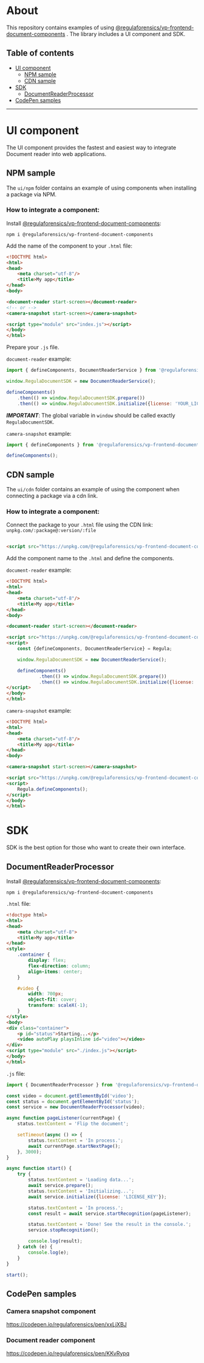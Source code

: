 # About

This repository contains examples of
using [@regulaforensics/vp-frontend-document-components](https://www.npmjs.com/package/@regulaforensics/vp-frontend-document-components)
. The library includes a UI component and SDK.

## Table of сontents

* [UI component](#ui-component)
    * [NPM sample](#npm-sample)
    * [CDN sample](#cdn-sample)
* [SDK](#SDK)
    * [DocumentReaderProcessor](#DocumentReaderProcessor)
* [CodePen samples](#codepen-samples)

---

# UI component

The UI component provides the fastest and easiest way to integrate Document reader into web applications.

## NPM sample

The ```ui/npm``` folder contains an example of using components when installing a package via NPM.

### How to integrate a component:

Install [@regulaforensics/vp-frontend-document-components](https://www.npmjs.com/package/@regulaforensics/vp-frontend-document-components):

```
npm i @regulaforensics/vp-frontend-document-components
```

Add the name of the component to your ```.html``` file:

```html
<!DOCTYPE html>
<html>
<head>
    <meta charset="utf-8"/>
    <title>My app</title>
</head>
<body>

<document-reader start-screen></document-reader>
<!-- or -->
<camera-snapshot start-screen></camera-snapshot>

<script type="module" src="index.js"></script>
</body>
</html>
```

Prepare your ```.js``` file.

```document-reader``` example:

```javascript
import { defineComponents, DocumentReaderService } from '@regulaforensics/vp-frontend-document-components';

window.RegulaDocumentSDK = new DocumentReaderService();

defineComponents()
    .then(() => window.RegulaDocumentSDK.prepare())
    .then(() => window.RegulaDocumentSDK.initialize({license: 'YOUR_LICENSE_KEY'}));
```

***IMPORTANT***: The global variable in ```window``` should be called exactly ```RegulaDocumentSDK```.

```camera-snapshot``` example:

```javascript
import { defineComponents } from '@regulaforensics/vp-frontend-document-components';

defineComponents();
```

## CDN sample

The ```ui/cdn``` folder contains an example of using the component when connecting a package via a cdn link.

### How to integrate a component:

Connect the package to your ```.html``` file using the CDN link: ```unpkg.com/:package@:version/:file```

```html

<script src="https://unpkg.com/@regulaforensics/vp-frontend-document-components@1.2.0/dist/main.js"></script>
```

Add the component name to the ```.html``` and define the components.

```document-reader``` example:

```html
<!DOCTYPE html>
<html>
<head>
    <meta charset="utf-8"/>
    <title>My app</title>
</head>
<body>

<document-reader start-screen></document-reader>

<script src="https://unpkg.com/@regulaforensics/vp-frontend-document-components@1.3.0/dist/main.js"></script>
<script>
    const {defineComponents, DocumentReaderService} = Regula;

    window.RegulaDocumentSDK = new DocumentReaderService();

    defineComponents()
            .then(() => window.RegulaDocumentSDK.prepare())
            .then(() => window.RegulaDocumentSDK.initialize({license: 'YOUR_LICENSE_KEY'}));
</script>
</body>
</html>
```

```camera-snapshot``` example:

```html
<!DOCTYPE html>
<html>
<head>
    <meta charset="utf-8"/>
    <title>My app</title>
</head>
<body>

<camera-snapshot start-screen></camera-snapshot>

<script src="https://unpkg.com/@regulaforensics/vp-frontend-document-components@1.3.0/dist/main.js"></script>
<script>
    Regula.defineComponents();
</script>
</body>
</html>
```

# SDK

SDK is the best option for those who want to create their own interface.

## DocumentReaderProcessor

Install [@regulaforensics/vp-frontend-document-components](https://www.npmjs.com/package/@regulaforensics/vp-frontend-document-components):

```
npm i @regulaforensics/vp-frontend-document-components
```

```.html``` file:

```html
<!doctype html>
<html>
<head>
    <meta charset="utf-8">
    <title>My app</title>
</head>
<style>
    .container {
        display: flex;
        flex-direction: column;
        align-items: center;
    }

    #video {
        width: 700px;
        object-fit: cover;
        transform: scaleX(-1);
    }
</style>
<body>
<div class="container">
    <p id="status">Starting...</p>
    <video autoPlay playsInline id="video"></video>
</div>
<script type="module" src="./index.js"></script>
</body>
</html>
```

```.js``` file:

```javascript
import { DocumentReaderProcessor } from '@regulaforensics/vp-frontend-document-components';

const video = document.getElementById('video');
const status = document.getElementById('status');
const service = new DocumentReaderProcessor(video);

async function pageListener(currentPage) {
    status.textContent = 'Flip the document';

    setTimeout(async () => {
        status.textContent = 'In process.';
        await currentPage.startNextPage();
    }, 3000);
}

async function start() {
    try {
        status.textContent = 'Loading data...';
        await service.prepare();
        status.textContent = 'Initializing...';
        await service.initialize({license: 'LICENSE_KEY'});

        status.textContent = 'In process.';
        const result = await service.startRecognition(pageListener);

        status.textContent = 'Done! See the result in the console.';
        service.stopRecognition();

        console.log(result);
    } catch (e) {
        console.log(e);
    }
}

start();
```

## CodePen samples

### Camera snapshot component

https://codepen.io/regulaforensics/pen/xxLjXBJ

### Document reader component

https://codepen.io/regulaforensics/pen/KKvRypq